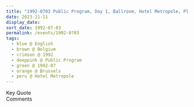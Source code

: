 ```yaml
---
title: "1992-0703 Public Program, Day 1, Ballroom, Hotel Metropole, Pl. De Brouckère 31, Brussels, Belgium"
date: 2023-11-11
display_date: 
sort_date: 1992-07-03
permalink: /events/1992-0703
tags:
  - blue @ English
  - brown @ Belgium
  - crimson @ 1992
  - deeppink @ Public Program
  - green @ 1992-07
  - orange @ Brussels
  - peru @ Hotel Metropole
---
```


<wave-list>
  <list-title color="green" width="75">Key Quote</list-title>
  <list-item color="BlanchedAlmond"  width="200"></list-item>
  <list-item color="Lavender"></list-item>
  <list-item color="BlanchedAlmond"></list-item>
</wave-list>

<br>

<wave-list>
  <list-title color="green" width="75">Comments</list-title>
  <list-item color="BlanchedAlmond"  width="200"></list-item>
  <list-item color="Lavender"></list-item>
  <list-item color="BlanchedAlmond"></list-item>
</wave-list>